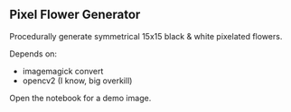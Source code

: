 ## Pixel Flower Generator

Procedurally generate symmetrical 15x15 black & white pixelated flowers.

Depends on:
- imagemagick convert
- opencv2 (I know, big overkill)

Open the notebook for a demo image.

